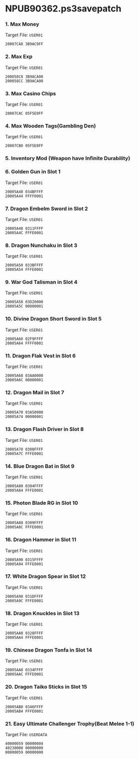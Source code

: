 # NPUB90362.ps3savepatch

### 1. Max Money

Target File: `USER01`

```
20007CA8 3B9AC9FF
```

### 2. Max Exp

Target File: `USER01`

```
200058C8 3B9ACA00
200058CC 3B9ACA00
```

### 3. Max Casino Chips

Target File: `USER01`

```
20007CAC 05F5E0FF
```

### 4. Max Wooden Tags(Gambling Den)

Target File: `USER01`

```
20007CB0 05F5E0FF
```

### 5.  Inventory Mod (Weapon have Infinite Durability)
### 6. Golden Gun in Slot 1

Target File: `USER01`

```
20005A40 034BFFFF
20005A44 FFFF0001
```

### 7. Dragon Embelm Sword in Slot 2

Target File: `USER01`

```
20005A48 0311FFFF
20005A4C FFFE0001
```

### 8. Dragon Nunchaku in Slot 3

Target File: `USER01`

```
20005A50 033BFFFF
20005A54 FFFE0001
```

### 9. War God Talisman in Slot 4

Target File: `USER01`

```
20005A58 03D20000
20005A5C 00000001
```

### 10. Divine Dragon Short Sword in Slot 5

Target File: `USER01`

```
20005A60 02F9FFFF
20005A64 FFFF0001
```

### 11. Dragon Flak Vest in Slot 6

Target File: `USER01`

```
20005A68 03AA0000
20005A6C 00000001
```

### 12. Dragon Mail in Slot 7

Target File: `USER01`

```
20005A70 03A50000
20005A74 00000001
```

### 13. Dragon Flash Driver in Slot 8

Target File: `USER01`

```
20005A78 0300FFFF
20005A7C FFFE0001
```

### 14. Blue Dragon Bat in Slot 9

Target File: `USER01`

```
20005A80 0304FFFF
20005A84 FFFE0001
```

### 15. Photon Blade RG in Slot 10

Target File: `USER01`

```
20005A88 0309FFFF
20005A8C FFFE0001
```

### 16. Dragon Hammer in Slot 11

Target File: `USER01`

```
20005A90 0315FFFF
20005A94 FFFE0001
```

### 17. White Dragon Spear in Slot 12

Target File: `USER01`

```
20005A98 031DFFFF
20005A9C FFFE0001
```

### 18. Dragon Knuckles in Slot 13

Target File: `USER01`

```
20005AA0 0328FFFF
20005AA4 FFFE0001
```

### 19. Chinese Dragon Tonfa in Slot 14

Target File: `USER01`

```
20005AA8 0334FFFF
20005AAC FFFE0001
```

### 20. Dragon Taiko Sticks in Slot 15

Target File: `USER01`

```
20005AB0 0346FFFF
20005AB4 FFFE0001
```

### 21. Easy Ultimate Challenger Trophy(Beat Melee 1-1)

Target File: `USERDATA`

```
40000059 00000004
40230008 00000000
00000059 00000000
```

